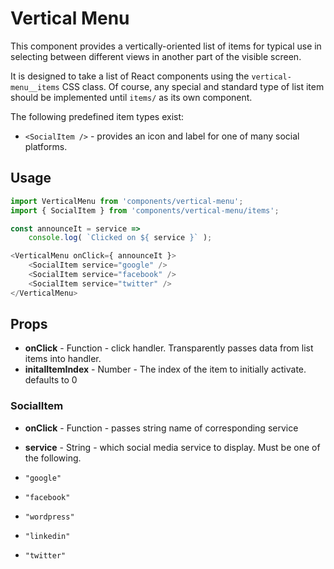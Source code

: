 # Vertical Menu

This component provides a vertically-oriented list of items for typical use in selecting between different views in another part of the visible screen.

It is designed to take a list of React components using the `vertical-menu__items` CSS class. Of course, any special and standard type of list item should be implemented until `items/` as its own component.

The following predefined item types exist:

 - `<SocialItem />` - provides an icon and label for one of many social platforms.

## Usage

```js
import VerticalMenu from 'components/vertical-menu';
import { SocialItem } from 'components/vertical-menu/items';

const announceIt = service =>
	console.log( `Clicked on ${ service }` );

<VerticalMenu onClick={ announceIt }>
	<SocialItem service="google" />
	<SocialItem service="facebook" />
	<SocialItem service="twitter" />
</VerticalMenu>
```

## Props

 - **onClick** - Function - click handler. Transparently passes data from list items into handler.
 - **initalItemIndex** - Number - The index of the item to initially activate. defaults to 0

### SocialItem

 - **onClick** - Function - passes string name of corresponding service

 - **service** - String - which social media service to display. Must be one of the following.
  - `"google"`
  - `"facebook"`
  - `"wordpress"`
  - `"linkedin"`
  - `"twitter"`
